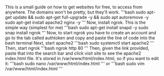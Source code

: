 This is a small guide on how to get websites for free, to access from anywhere. The domains won't be pretty, but they'll work.
'''bash
sudo apt-get update && sudo apt-get full-upgrade -y && sudo apt autoremove -y
sudo apt-get install apache2 nginx -y
'''
Now, install ngrok. This is the simple way (simplest for me)
'''bash
sudo apt-get install snapd -y
sudo snap install ngrok
'''
Now, to start ngrok you have to create an account and go to the tab called authtoken and copy and paste the line of code into the bash terminal
Next, start apache2
'''bash
sudo systemctl start apache2
'''
Then, start ngrok
'''bash
ngrok http 80
'''
Then, given the link provided, paste that into the search bar and click visit site to see the apache2 index.html file. It's stored in /var/www/html/index.html, so if you want to edit it:
'''bash
sudo nano /var/www/html/index.html
'''
or
'''bash
sudo vim /var/www/html/index.html
'''
